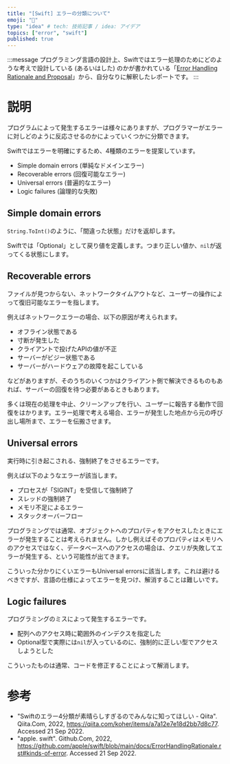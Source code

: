 ```yaml
---
title: "[Swift] エラーの分類について"
emoji: "👮"
type: "idea" # tech: 技術記事 / idea: アイデア
topics: ["error", "swift"]
published: true
---
```


:::message
プログラミング言語の設計上、Swiftではエラー処理のためにどのような考えで設計している (あるいはした) のかが書かれている「[Error Handling Rationale and Proposal](https://github.com/apple/swift/blob/main/docs/ErrorHandlingRationale.rst)」から、自分なりに解釈したレポートです。
:::


# 説明
プログラムによって発生するエラーは様々にありますが、プログラマーがエラーに対しどのように反応させるのかによっていくつかに分類できます。

Swiftではエラーを明確にするため、4種類のエラーを提案しています。

- Simple domain errors (単純なドメインエラー)
- Recoverable errors (回復可能なエラー)
- Universal errors (普遍的なエラー)
- Logic failures (論理的な失敗)


## Simple domain errors
`String.ToInt()`のように、「間違った状態」だけを返却します。

Swiftでは「Optional」として戻り値を定義します。つまり正しい値か、`nil`が返ってくる状態にします。



## Recoverable errors
ファイルが見つからない、ネットワークタイムアウトなど、ユーザーの操作によって復旧可能なエラーを指します。

例えばネットワークエラーの場合、以下の原因が考えられます。

- オフライン状態である
- 寸断が発生した
- クライアントで投げたAPIの値が不正
- サーバーがビジー状態である
- サーバーがハードウェアの故障を起こしている

などがありますが、そのうちのいくつかはクライアント側で解決できるものもあれば、サーバーの回復を待つ必要があるときもあります。

多くは現在の処理を中止、クリーンアップを行い、ユーザーに報告する動作で回復をはかります。エラー処理で考える場合、エラーが発生した地点から元の呼び出し場所まで、エラーを伝搬させます。



## Universal errors
実行時に引き起こされる、強制終了をさせるエラーです。

例えば以下のようなエラーが該当します。

- プロセスが「SIGINT」を受信して強制終了
- スレッドの強制終了
- メモリ不足によるエラー
- スタックオーバーフロー


プログラミングでは通常、オブジェクトへのプロパティをアクセスしたときにエラーが発生することは考えられません。しかし例えばそのプロパティはメモリへのアクセスではなく、データベースへのアクセスの場合は、クエリが失敗してエラーが発生する、という可能性が出てきます。

こういった分かりにくいエラーもUniversal errorsに該当します。これは避けるべきですが、言語の仕様によってエラーを見つけ、解消することは難しいです。



## Logic failures
プログラミングのミスによって発生するエラーです。

- 配列へのアクセス時に範囲外のインデクスを指定した
- Optional型で実際には`nil`が入っているのに、強制的に正しい型でアクセスしようとした

こういったものは通常、コードを修正することによって解消します。



# 参考
- "Swiftのエラー4分類が素晴らしすぎるのでみんなに知ってほしい - Qiita". Qiita.Com, 2022, https://qiita.com/koher/items/a7a12e7e18d2bb7d8c77. Accessed 21 Sep 2022.
- "apple. swift". Github.Com, 2022, https://github.com/apple/swift/blob/main/docs/ErrorHandlingRationale.rst#kinds-of-error. Accessed 21 Sep 2022.
